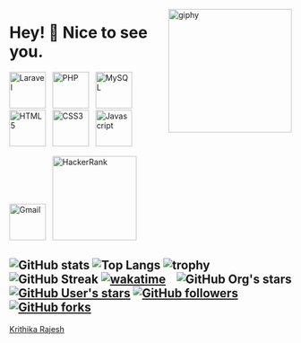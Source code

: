<!--suppress HtmlDeprecatedAttribute -->
[<img align='right' src="https://media.giphy.com/media/M9gbBd9nbDrOTu1Mqx/giphy.gif" width="220" alt="giphy">](https://t.me/voko_aleksey)



# Hey! 👋 Nice to see you. #



[<img src="https://user-images.githubusercontent.com/43498569/208310550-58071f6e-ffa7-4290-83d5-dd3ec7a60af6.png" alt="Laravel" width="65">]("https://laravel.com") &nbsp;
[<img src="https://user-images.githubusercontent.com/43498569/208310567-618cde77-0e8b-4e94-a946-3f31c37a64b6.png" alt="PHP" width="65">]("https://php.net") &nbsp;
[<img src="https://user-images.githubusercontent.com/43498569/208310570-627c5df2-8185-4884-b3d2-473845622f26.png" alt="MySQL" width="65">]("https://www.mysql.com") &nbsp;
[<img src="https://user-images.githubusercontent.com/43498569/208311126-0cfb7249-2a6c-481b-9482-8a7cf35f0b14.png" alt="HTML5" width="65">]("https://html.com") &nbsp;
[<img src="https://user-images.githubusercontent.com/43498569/208311174-1fd6074a-1f8d-431a-baa0-ed9242ce937a.png" alt="CSS3" width="65">]("https://www.w3.org/TR/CSS/#css") &nbsp;
[<img src="https://user-images.githubusercontent.com/43498569/208311171-ca80971f-0b85-440c-a239-ea264107f109.png" alt="Javascript" width="65">]("https://www.javascript.com") &nbsp;

[<img src="https://seeklogo.com/images/G/gmail-new-2020-logo-32DBE11BB4-seeklogo.com.png" alt="Gmail" width="65">](mailto:kkrithika9184@gmail.com) &nbsp;
[<img src="https://user-images.githubusercontent.com/43498569/208311000-f8818549-b7d7-4524-8c2b-67af994b4597.png" alt="HackerRank" width="150">]("https://www.hackerrank.com/kkrithika9184) &nbsp;


![GitHub stats](https://github-readme-stats.vercel.app/api?username=KrithikaRK&theme=gotham&show_icons=true&count_private=true&hide_title=true&hide_border=true)
![Top Langs](https://github-readme-stats.vercel.app/api/top-langs/?username=KrithikaRK&layout=default&theme=gotham&hide=html&hide_border=true&card_width=330)
![trophy](https://github-profile-trophy.vercel.app/?username=KrithikaRK&theme=onestar&no-frame=true&column=3&row=2)
![GitHub Streak](http://github-readme-streak-stats.herokuapp.com?user=KrithikaRK&theme=gotham&hide_border=true&date_format=M%20j%5B%2C%20Y%5D)
[<img alt="GitHub Org's stars" src="https://img.shields.io/github/stars/OldCodersClub?label=OldCodersClub%27s%20Stars&logoColor=red&style=social" align="right">](https://github.com/OldCodersClub/faq)
[![wakatime](https://wakatime.com/badge/user/8cc8aa38-4041-409b-9d27-a85e5b897ad4.svg?style=social)](https://wakatime.com/@8cc8aa38-4041-409b-9d27-a85e5b897ad4)
[<img alt="GitHub User's stars" src="https://img.shields.io/github/stars/KrithikaRK?affiliations=OWNER%2CCOLLABORATOR%2CORGANIZATION_MEMBER&label=Total%20user%20stars%20in%20all%20repo&logoColor=red&style=social">](https://github.com/KrithikaRK?tab=repositories&q=&type=&language=&sort=stargazers)
[<img alt="GitHub followers" src="https://img.shields.io/github/followers/KrithikaRK?&logoColor=red&style=social">](https://github.com/KrithikaRK?tab=followers)
[<img alt="GitHub forks" src="https://img.shields.io/github/forks/KrithikaRK/TranslatorSelenium?logoColor=red&style=social">](https://github.com/KrithikaRK/TranslatorSelenium/network/members)
------
[Krithika Rajesh](https://github.com/KrithikaRK)
